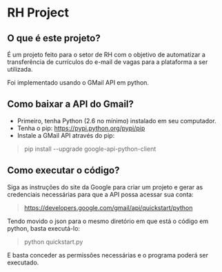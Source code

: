 # RH Project

## O que é este projeto?
É um projeto feito para o setor de RH com o objetivo de automatizar a transferência de currículos do e-mail de vagas para a plataforma a ser utilizada.

Foi implementado usando o GMail API em python.

## Como baixar a API do Gmail?

* Primeiro, tenha Python (2.6 no mínimo) instalado em seu computador.
* Tenha o pip: https://pypi.python.org/pypi/pip
* Instale a GMail API através do pip:

> pip install --upgrade google-api-python-client

## Como executar o código?

Siga as instruções do site da Google para criar um projeto e gerar as credenciais necessárias para que a API possa acessar sua conta:

> https://developers.google.com/gmail/api/quickstart/python

Tendo movido o json para o mesmo diretório em que está o código em python, basta executá-lo:

> python quickstart.py

E basta conceder as permissões necessárias e o programa poderá ser executado.
